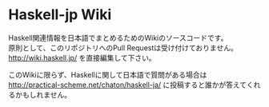 # Haskell-jp Wiki

Haskell関連情報を日本語でまとめるためのWikiのソースコードです。  
原則として、このリポジトリへのPull Requestは受け付けておりません。  
http://wiki.haskell.jp/ を直接編集して下さい。

このWikiに限らず、Haskellに関して日本語で質問がある場合は http://practical-scheme.net/chaton/haskell-ja/ に投稿すると誰かが答えてくれるかもしれません。
